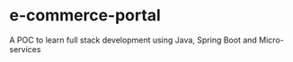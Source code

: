 # e-commerce-portal
A POC to learn full stack development using Java, Spring Boot and Micro-services
